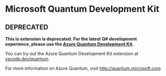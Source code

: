 # Microsoft Quantum Development Kit

## DEPRECATED

**This is extension is deprecated. For the latest Q# development experience, please use the [Azure Quantum Development Kit](https://marketplace.visualstudio.com/items?itemName=quantum.qsharp-lang-vscode).**

You can try out the Azure Quantum Development Kit extension at [vscode.dev/quantum](http://vscode.dev/quantum).

For more information on Azure Quantum, visit http://quantum.microsoft.com
